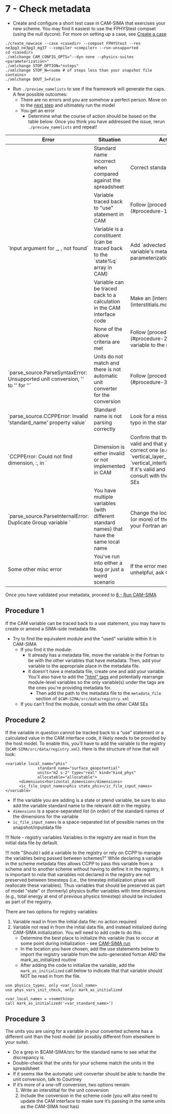 # 7 - Check metadata

- Create and configure a short test case in CAM-SIMA that exercises your new scheme. You may find it easiest to use the FPHYStest compset (using the null dycore). For more on setting up a case, see [Create a case](../usage/creating-a-case.md)
    
```
./create_newcase --case <casedir> --compset FPHYStest --res ne3pg3_ne3pg3_mg37 --compiler <compiler> --run-unsupported
cd <casedir>
./xmlchange CAM_CONFIG_OPTS="--dyn none --physics-suites <parameterization>"
./xmlchange STOP_OPTION="nsteps"
./xmlchange STOP_N=<some # of steps less than your snapshot file contains>
./xmlchange DOUT_S=False
```

- Run `./preview_namelists` to see if the framework will generate the caps. A few possible outcomes:
    - There are no errors and you are somehow a perfect person. Move on to the [next step](run-cam-sima.md) and ultimately run the model
    - You get an error
        - Determine what the course of action should be based on the table below. Once you think you have addressed the issue, rerun `./preview_namelists` and repeat!

<table markdown>
<thead markdown>
<tr markdown>
   <th markdown>Error</th>
   <th markdown>Situation</th>
   <th markdown>Action</th>
</tr>
</thead>
<tbody markdown>
<tr markdown>
   <td markdown style="vertical-align:middle" rowspan="5">`Input argument for <scheme>_<phase>, <standard_name>, not found`</td>
   <td markdown>Standard name incorrect when compared against the spreadsheet</td>
   <td markdown>Correct standard name</td>
</tr>
<tr markdown>
   <td markdown>Variable traced back to "use" statement in CAM</td>
   <td markdown>Follow [procedure 1](#procedure-1) below</td>
</tr>
<tr markdown>
   <td markdown>Variable is a constituent (can be traced back to the `state%q` array in CAM)</td>
   <td markdown>Add `advected = true` to the variable's metadata in your parameterization</td>
</tr>
<tr markdown>
   <td markdown>Variable can be traced back to a calculation in the CAM interface code</td>
   <td markdown>Make an [interstitial](interstitials.md)</td>
</tr>
<tr markdown>
   <td markdown>None of the above criteria are met</td>
   <td markdown>Follow [procedure 2](#procedure-2) to add the variable to the registry</td>
</tr>
<tr markdown>
   <td markdown>`parse_source.ParseSyntaxError: Unsupported unit conversion, '<unit1>' to '<unit2>' for '<standard_name>'`</td>
   <td markdown>Units do not match and there is not automatic unit converter for the conversion</td>
   <td markdown>Follow [procedure 3](#procedure-3)</td>
</tr>
<tr markdown>
   <td markdown>`parse_source.CCPPError: Invalid 'standard_name' property value`</td>
   <td markdown>Standard name is not parsing correctly</td>
   <td markdown>Look for a missing "_" or a typo in the standard name</td>
</tr>
<tr markdown>
   <td markdown>`CCPPError: Could not find dimension, <dimension1>:<dimension2>, in <variable>`</td>
   <td markdown>Dimension is either invalid or not implemented in CAM</td>
   <td markdown>Confirm that the dimension is valid and that you selected the correct one (e.g. `vertical_layer_dimension` vs `vertical_interface_dimension`. If it's valid and still missing, consult with the other CAM SEs</td>
</tr>
<tr markdown>
   <td markdown>`parse_source.ParseInternalError: Duplicate Group variable <variable>`</td>
   <td markdown>You have multiple variables (with different standard names) that have the same local name</td>
   <td markdown>Change the local name of one (or more) of the variables in your Fortran and metadata</td>
</tr>
<tr markdown>
   <td markdown>Some other misc error</td>
   <td markdown>You've run into either a bug or just a weird scenario</td>
   <td markdown>If the error message is unhelpful, ask Courtney</td>
</tr>
</tbody>
</table>

Once you have validated your metadata, proceed to [8 - Run CAM-SIMA](run-cam-sima.md)

## Procedure 1
If the CAM variable can be traced back to a use statement, you may have to create or amend a SIMA-side metadata file.

- Try to find the equivalent module and the "used" variable within it in CAM-SIMA
    - If you find it the module:
        - It already has a metadata file, move the variable in the Fortran to be with the other variables that have metadata. Then, add your variable to the appropriate place in the metadata file.
        - It doesn't have a metadata file, create one and add your variable. You'll also have to add the ["html" tags](convert-portable-layer.md#1b-add-required-htmlinclude-lines) and potentially rearrange module-level variables so the only variable(s) under the tags are the ones you're providing metadata for.
           - Then add the path to the metadata file to the `metadata_file` section of `$CAM-SIMA/src/data/registry.xml`
    - If you can't find the module, consult with the other CAM SEs

## Procedure 2
If the variable in question cannot be tracked back to a “use” statement or a calculated value in the CAM interface code, it likely needs to be provided by the host model. To enable this, you’ll have to add the variable to the registry (`$CAM-SIMA/src/data/registry.xml`). Here is the structure of how that will look:

```
<variable local_name="phis"         
              standard_name="surface_geopotential"
              units="m2 s-2" type="real" kind="kind_phys"
              allocatable="allocatable">
      <dimensions>horizontal_dimension</dimensions>
      <ic_file_input_names>phis state_phis</ic_file_input_names>
</variable>

```

- If the variable you are adding is a state or ptend variable, be sure to also add the variable standard name to the relevant ddt in the registry.
- `dimensions` is a space-separated list (in order) of the standard names of the dimensions for the variable
- `ic_file_input_names` is a space-separated list of possible names on the snapshot/inputdata file

!!! Note - registry variables
    Variables in the registry are read in from the initial data file by default.

!!! note "Should I add a variable to the registry or rely on CCPP to manage the variables being passed between schemes?"
    While declaring a variable in the scheme metadata files allows CCPP to pass this variable from a scheme and to another scheme without having to define it in the registry, it is important to note that variables not declared in the registry are not preserved between timesteps (i.e., the timestep initialization phase will reallocate these variables). Thus variables that should be preserved as part of model "state" or (formerly) physics buffer variables with time dimensions (e.g., total energy at end of previous physics timestep) should be included as part of the registry.

There are two options for registry variables:

1. Variable read in from the initial data file: no action required
2. Variable not read in from the initial data file, and instead initialized during CAM-SIMA initialization. You will need to add code to do this:
    - Determine the best place to initialize this variable (has to occur at some point during initialization - see [CAM-SIMA run](../design/cam-run-process.md/#cam_init)
    - In the location you have chosen, add the use statements below to import the registry variable from the auto-generated fortran AND the mark_as_initialized routine
    - After adding the code to initialize the variable, add the `mark_as_initialized` call below to indicate that that variable should NOT be read in from the file.

```
use physics_types, only <var_local_name>
use phys_vars_init_check, only: mark_as_initialized
```

```
<var_local_name> = <something>
call mark_as_initialized('<var_standard_name>')
```

## Procedure 3
The units you are using for a variable in your converted scheme has a different unit than the host model (or possibly different from elsewhere in your suite). 

- Do a grep in $CAM-SIMA/src for the standard name to see what the discrepancy is.
- Double-check that the units for your scheme match the units in the spreadsheet
- If it seems like the automatic unit converter should be able to handle the unit conversion, talk to Courtney
- If it’s more of a one-off conversion, two options remain:
    1. Write an interstitial for the unit conversion
    2. Include the conversion in the scheme code (you will also need to update the CAM interface to make sure it’s passing in the same units as the CAM-SIMA host has)
